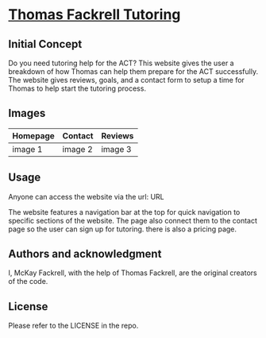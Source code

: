 # [Thomas Fackrell Tutoring](URL)
## Initial Concept
Do you need tutoring help for the ACT? This website gives the user a breakdown of how Thomas can help them prepare for the ACT successfully. The website gives reviews, goals, and a contact form to setup a time for Thomas to help start the tutoring process. 

## Images
| Homepage | Contact | Reviews |
|---------|---------|---------|
| image 1 | image 2 |image 3 |

## Usage
Anyone can access the website via the url: URL

The website features a navigation bar at the top for quick navigation to specific sections of the website. The page also connect them to the contact page so the user can sign up for tutoring. there is also a pricing page.  

## Authors and acknowledgment
I, McKay Fackrell, with the help of Thomas Fackrell, are the original creators of the code.

## License
Please refer to the LICENSE in the repo.
